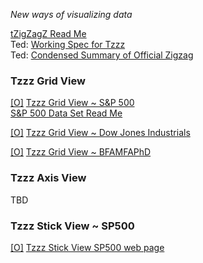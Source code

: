 
<!--
[Web Page View]( http://tzigzagz.github.io/index.html )  
[Source Code View]( https://github.com/tzigzagz/tzigzagz.github.io )
-->

_New ways of visualizing data_

[tZigZagZ Read Me]( #index.html# )  
Ted: [Working Spec for Tzzz]( #working-spec-for-tzz.html# )  
Ted: [Condensed Summary of Official Zigzag]( #condensed-summary-of-official-zigzag.html# )


### Tzzz Grid View

[[O]]( http://tzigzagz.github.io/tzzz-grid-view-sp500/r1/tzzz-grid-view-sp500-r1.html )
[Tzzz Grid View ~ S&P 500]( #./tzzz-grid-view-sp500/r1/tzzz-grid-view-sp500-r1.html#noGrid#noGround )  
[S&P 500 Data Set Read Me]( http://tzigzagz.github.io/browse-tzigzagz-files.html#./data/sp500/index.html# )

  
[[O]]( http://tzigzagz.github.io/tzzz-grid-view-dji/r1/tzzz-grid-view-dji-r1.html )
[Tzzz Grid View ~ Dow Jones Industrials]( #./tzzz-grid-view-dji/r1/tzzz-grid-view-dji-r1.html#noGrid#noGround )


[[O]]( http://tzigzagz.github.io/tzzz-grid-view-bfamfaphd/r1/tzzz-grid-view-bfamfaphd-r1.html )
[Tzzz Grid View ~ BFAMFAPhD]( #./tzzz-grid-view-bfamfaphd/r1/tzzz-grid-view-bfamfaphd-r1.html#noGrid#noGround )


### Tzzz Axis View

TBD


### Tzzz Stick View ~ SP500

[[O]]( http://tzigzagz.github.io/tzzz-stick-view-sp500/r1/tzzz-stick-view-sp500-r1.html )
[Tzzz Stick View SP500 web page]( http://tzigzagz.github.io/browse-tzigzagz-files.html#./tzzz-stick-view-sp500/r1/tzzz-stick-view-sp500-r1.html#noGrid#noGround )
